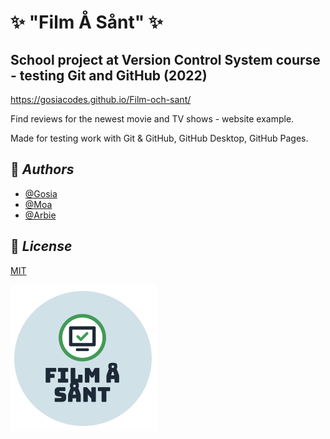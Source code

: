 # ✨ "Film Å Sånt" ✨

## School project at Version Control System course - testing Git and GitHub (2022)

https://gosiacodes.github.io/Film-och-sant/

Find reviews for the newest movie and TV shows - website example.

Made for testing work with Git & GitHub, GitHub Desktop, GitHub Pages.

## 📌 _Authors_

- [@Gosia](https://github.com/gosiacodes)
- [@Moa](https://github.com/moa.rudsater1)
- [@Arbie](https://github.com/ArbieTech)

## 📌 _License_

[MIT](https://choosealicense.com/licenses/mit/)

![Logo](/img/Logga.png)
